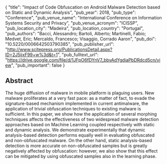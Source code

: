 {
  "title": "Impact of Code Obfuscation on Android Malware Detection based on Static and Dynamic Analysis",
  "pub_year": 2018,
  "pub_type": "Conference",
  "pub_venue_name": "International Conference on Information Systems Security and Privacy",
  "pub_venue_acronym": "ICISSP",
  "pub_location_city": "Madeira",
  "pub_location_country": "Portugal",
  "pub_authors": "Bacci, Alessandro; Bartoli, Alberto; Martinelli, Fabio; Medvet, Eric; Mercaldo, Francesco; Visaggio, Corrado Aaron",
  "pub_doi": "10.5220/0006642503790385",
  "pub_publisher_url": "http://www.scitepress.org/PublicationsDetail.aspx?ID=2J5ijxF99+w%3d&t=1",
  "pub_fulltext_url": "https://drive.google.com/file/d/1JFpO6fDYnV7_bbvAdYgdiaPbDRdcd5cn/view",
  "pub_important": false
}

## Abstract
The huge diffusion of malware in mobile platform is plaguing users. New malware proliferates at a very fast pace: as a matter of fact, to evade the signature-based mechanism implemented in current antimalware, the application of trivial obfuscation techniques to existing malware is sufficient. In this paper, we show how the application of several morphing techniques affects the effectiveness of two widespread malware detection approaches based on Machine Learning coupled respectively with static and dynamic analysis. We demonstrate experimentally that dynamic analysis-based detection performs equally well in evaluating obfuscated and non-obfuscated malware. On the other hand, static analysis-based detection is more accurate on non-obfuscated samples but is greatly negatively affected by obfuscation: however, we also show that this effect can be mitigated by using obfuscated samples also in the learning phase.

